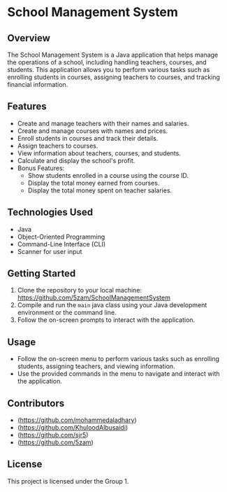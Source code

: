 
# School Management System

## Overview
The School Management System is a Java application that helps manage the operations of a school, including handling teachers, courses, and students. This application allows you to perform various tasks such as enrolling students in courses, assigning teachers to courses, and tracking financial information.

## Features
- Create and manage teachers with their names and salaries.
- Create and manage courses with names and prices.
- Enroll students in courses and track their details.
- Assign teachers to courses.
- View information about teachers, courses, and students.
- Calculate and display the school's profit.
- Bonus Features:
  - Show students enrolled in a course using the course ID.
  - Display the total money earned from courses.
  - Display the total money spent on teacher salaries.

## Technologies Used
- Java
- Object-Oriented Programming
- Command-Line Interface (CLI)
- Scanner for user input

## Getting Started
1. Clone the repository to your local machine: https://github.com/5zam/SchoolManagementSystem 
2. Compile and run the `main` java class using your Java development environment or the command line.
3. Follow the on-screen prompts to interact with the application.

## Usage
- Follow the on-screen menu to perform various tasks such as enrolling students, assigning teachers, and viewing information.
- Use the provided commands in the menu to navigate and interact with the application.

## Contributors
- (https://github.com/mohammedaladhary)
- (https://github.com/KhuloodAlbusaidi)
- (https://github.com/sjr5)
- (https://github.com/5zam)

## License
This project is licensed under the Group 1.


